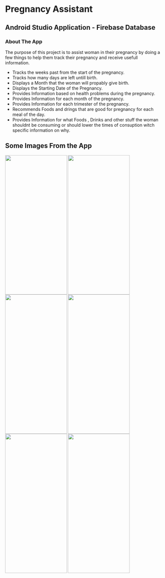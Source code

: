 # **Pregnancy Assistant**

## Android Studio Application - Firebase Database

### About The App
The purpose of this project is to assist woman in their pregnancy by doing a few things to help them track their pregnancy and receive usefull information.
- Tracks the weeks past from the start of the pregnancy.
- Tracks how many days are left untill birth.
- Displays a Month that the woman will propably give birth.
- Displays the Starting Date of the Pregnancy.
- Provides Information based on health problems during the pregnancy.
- Provides Information for each month of the pregnancy.
- Provides Information for each trimester of the pregnancy.
- Recommends Foods and drings that are good for pregnancy for each meal of the day.
- Provides Information for what Foods , Drinks and other stuff the woman shouldnt be consuming or should lower the times of consuption witch specific information on why.


## Some Images From the App

<img align="left" height="450px" width="200px" src="https://github.com/user-attachments/assets/d627263c-fc67-4da1-bfe1-329c79bb3190"/>
<img align="left" height="450px" width="200px" src="https://github.com/user-attachments/assets/d627263c-fc67-4da1-bfe1-329c79bb3190"/>
<img align="left" height="450px" width="200px" src="https://github.com/user-attachments/assets/d627263c-fc67-4da1-bfe1-329c79bb3190"/>
<img align="left" height="450px" width="200px" src="https://github.com/user-attachments/assets/d627263c-fc67-4da1-bfe1-329c79bb3190"/>
<img align="left" height="450px" width="200px" src="https://github.com/user-attachments/assets/d627263c-fc67-4da1-bfe1-329c79bb3190"/>
<img align="left" height="450px" width="200px" src="https://github.com/user-attachments/assets/d627263c-fc67-4da1-bfe1-329c79bb3190"/>
